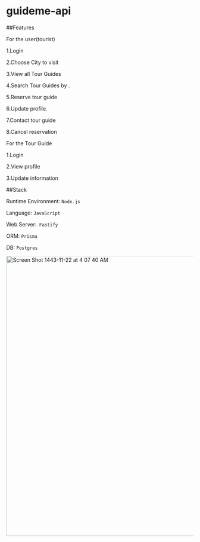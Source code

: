 # guideme-api


 ##Features
 
For the user(tourist)

 1.Login 

 2.Choose City to visit

 3.View all Tour Guides

 4.Search Tour Guides by .

 5.Reserve tour guide

 6.Update profile.

 7.Contact tour guide

 8.Cancel reservation
 
 For the Tour Guide
 
 1.Login
 
 2.View profile
 
 3.Update information


 ##Stack

 Runtime Environment: `Node.js`

 Language: `JavaScript`

 Web Server:` Fastify`

 ORM: `Prisma`

 DB: `Postgres`




 <img width="750" alt="Screen Shot 1443-11-22 at 4 07 40 AM" src="https://user-images.githubusercontent.com/103124310/174696828-a2b56f3c-2d1b-4f15-8fb6-3fa9a49ac0bd.png">
